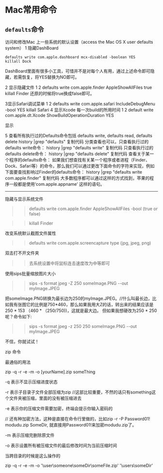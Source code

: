 # Mac常用命令

## `defaults`命令
 
访问和修改Mac 上一些系统的默认设置（access the Mac OS X user defaults system）
1 隐藏DashBoard
```
defaults write com.apple.dashboard mcx-disabled -boolean YES
killall Dock
```
DashBoard里面有很多小工具，可惜并不是对每个人有用，通过上述命令即可隐藏，若需恢复，将YES替换为NO即可。


2 显示隐藏文件
1
2
defaults write com.apple.finder AppleShowAllFiles true
killall Finder
还原的时候将true换成false即可。


3显示Safari调试菜单
1
2
defaults write com.apple.safari IncludeDebugMenu -bool YES
killall Safari
4 显示Xcode 每一次build的所用时间
1
2
default write com.apple.dt.Xcode ShowBuildOperationDuration YES

显示 

5 查看所有执行过的Defaults命令包括 defaults write, defaults read, defaults delete
history |grep "defaults"
复制代码
分类查看也可以，只查看执行过的defaults write命令：
history |grep "defaults write"
复制代码
只查看执行过的defaults delete命令：
history |grep "defaults delete"
复制代码
查看关于某一个程序的defaults命令：
如果我们想查找有关某一个程序或者进程（Finder、Dock、Safari等）的命令，那么我们可以通过更改下面命令的字符来实现，例如下面要查找影响过Finder的defaults命令：
history |grep "defaults write com.apple.finder"
复制代码
大多数程序都可以通过这样的方式找到，苹果的程序一般都是使用‘com.apple.appname’ 这样的语句。

---
隐藏与显示系统文件

>>defaults write com.apple.finder AppleShowAllFiles -bool (true or false)

>>killall Finder

 

改变系统默认截图文件属性

>>defaults write com.apple.screencapture type (jpg, jpeg, png)

 

双击打不开文件夹

>>去系统设置中将鼠标连击速度改为中等即可

 

使用sips批量缩放图片大小

>>sips -s format jpeg -Z 250 someImage.PNG --out myImage.JPEG

把someImage.PNG转换为最长边为250的myImage.JPEG。//什么叫最长边，比如我有张图它的比例是750*460，那么如果我用大Z的话，转出来的结果应该是250 * 153 （460 * （250/750))，这就是最大边。 但如果我想硬改为250 * 250 呢？命令如下:

>>sips -s format jpeg -z 250 250 someImage.PNG --out myImage.JPEG

不信，你就试试！

 

zip 命令

>>

最通俗的用法

zip -q -r -e -m -o [yourName].zip someThing

-q 表示不显示压缩进度状态

-r 表示子目录子文件全部压缩为zip  //这部比较重要，不然的话只有something这个文件夹被压缩，里面的没有被压缩进去

-e 表示你的压缩文件需要加密，终端会提示你输入密码的

// 还有种加密方法，这种是直接在命令行里做的，比如zip -r -P Password01! modudu.zip SomeDir, 就直接用Password01!来加密modudu.zip了。

-m 表示压缩完删除原文件

-o 表示设置所有被压缩文件的最后修改时间为当前压缩时间

 

当跨目录的时候是这么操作的

zip -q -r -e -m -o '\user\someone\someDir\someFile.zip' '\users\someDir'